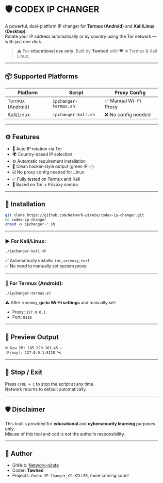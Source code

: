 # 🛡️ CODEX IP CHANGER

A powerful, dual-platform IP changer for **Termux (Android)** and **Kali/Linux (Desktop)**.  
Rotate your IP address automatically or by country using the Tor network — with just one click.

> ⚠️ For **educational use only**. Built by **Tawhed** with ❤️ in Termux & Kali Linux.

---

## 📦 Supported Platforms

| Platform     | Script                | Proxy Config |
|--------------|------------------------|------------------|
| Termux (Android) | `ipchanger-termux.sh` | ✅ Manual Wi-Fi Proxy |
| Kali/Linux   | `ipchanger-kali.sh`     | ❌ No config needed |

---

## ⚙️ Features

- 🔄 Auto IP rotation via Tor
- 🌍 Country-based IP selection
- ⚙️ Automatic requirement installation
- 🧼 Clean hacker-style output (green IP ✅)
- ☑️ No proxy config needed for Linux
- ✅ Fully tested on Termux and Kali
- 🐧 Based on Tor + Privoxy combo

---

## 🚀 Installation

```bash
git clone https://github.com/Network-pirate/codex-ip-changer.git
cd codex-ip-changer
chmod +x ipchanger-*.sh
```

---

### ▶️ For Kali/Linux:
```bash
./ipchanger-kali.sh
```
✅ Automatically installs: `tor`, `privoxy`, `curl`  
✅ No need to manually set system proxy

---

### 📱 For Termux (Android):
```bash
./ipchanger-termux.sh
```
⚠️ After running, **go to Wi-Fi settings** and manually set:  
- Proxy: `127.0.0.1`  
- Port: `8118`

---

## 📸 Preview Output

```bash
🌐 New IP: 185.220.101.45 ✅
[Proxy]: 127.0.0.1:8118 🛰️
```

---

## 🔌 Stop / Exit

Press `CTRL + C` to stop the script at any time.  
Network returns to default automatically.

---

## 🛡️ Disclaimer

This tool is provided for **educational** and **cybersecurity learning** purposes only.  
Misuse of this tool and cod is not the author’s responsibility.

---

## 👤 Author

- GitHub: [Network-pirate](https://github.com/Network-pirate)
- Coder: **Tawhed**
- Projects: `Codex IP Changer`, `CC-KILLER`, more coming soon!
